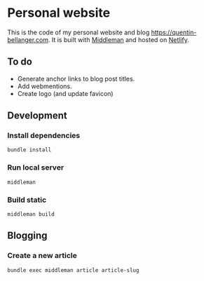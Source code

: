 # Personal website

This is the code of my personal website and blog https://quentin-bellanger.com. It is built with [Middleman](https://middlemanapp.com) and hosted on [Netlify](https://netlify.com).

## To do

- Generate anchor links to blog post titles.
- Add webmentions.
- Create logo (and update favicon)

## Development

### Install dependencies

```shell
bundle install
```

### Run local server

```shell
middleman
```

### Build static

```shell
middleman build
```

## Blogging

### Create a new article

```shell
bundle exec middleman article article-slug
```
